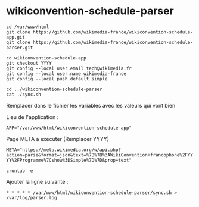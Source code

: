 # wikiconvention-schedule-parser

```
cd /var/www/html
git clone https://github.com/wikimedia-france/wikiconvention-schedule-app.git
git clone https://github.com/wikimedia-france/wikiconvention-schedule-parser.git
```

```
cd wikiconvention-schedule-app
git checkout YYYY
git config --local user.email tech@wikimedia.fr
git config --local user.name wikimedia-france
git config --local push.default simple
```

```
cd ../wikiconvention-schedule-parser
cat ./sync.sh
```

Remplacer dans le fichier les variables avec les valeurs qui vont bien

Lieu de l'application :

`APP="/var/www/html/wikiconvention-schedule-app"`

Page META a executer (Remplacer YYYY)

`META="https://meta.wikimedia.org/w/api.php?action=parse&format=json&text=%7B%7B%3AWikiConvention+francophone%2FYYYY%2FProgramme%7Cshow%3DSimple%7D%7D&prop=text"`

```
crontab -e
```

Ajouter la ligne suivante :

`* * * * * /var/www/html/wikiconvention-schedule-parser/sync.sh > /var/log/parser.log`

